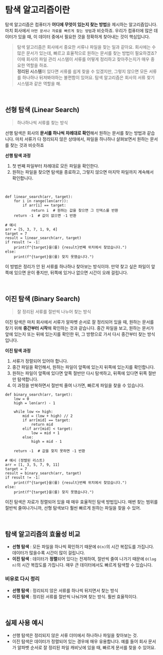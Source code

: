 # 탐색 알고리즘이란
탐색 알고리즘은 컴퓨터가 **어디에 무엇이 있는지 찾는 방법**을 제시하는 알고리즘입니다. 마치 회사에서 `어떤 문서나 자료를 빠르게 찾는 방법`과 비슷하죠. 우리가 컴퓨터에 많은 데이터가 있을 때, 이 데이터 중에서 필요한 것을 정확하게 찾아내는 것이 핵심입니다.

> 탐색 알고리즘은 회사에서 중요한 서류나 파일을 찾는 일과 같아요. 회사에는 수많은 문서가 있는데, 빠르고 효율적으로 원하는 문서를 찾는 방법이 필요하겠죠? 이때 회사의 파일 관리 시스템이 서류를 어떻게 정리하고 찾아주는지가 매우 중요한 역할을 하죠.   
> **정리된 시스템**이 있다면 서류를 쉽게 찾을 수 있겠지만, 그렇지 않으면 모든 서류를 하나하나 뒤져봐야하는 불편함이 있어요. 탐색 알고리즘은 회사의 서류 찾기 시스템과 같은 역할을 해.

<br>

## 선형 탐색 (Linear Search)
> 하나하나씩 서류를 찾는 방식

선행 탐색은 회사의 **문서를 하나씩 차례대로 확인**해서 원하는 문서를 찾는 방법과 같습니다. 마치 서류가 다 정리되지 않은 상태에서, 파일을 하나하나 살펴보면서 원하는 문서를 찾는 것과 비슷하죠

**선행 탐색 과정**
1. 첫 번째 파일부터 차례대로 모든 파일을 확인한다.
2. 원하는 파일을 찾으면 탐색을 종료하고, 그렇지 않으면 마지막 파일까지 계속해서 확인합니다.

<br>

```
def linear_search(arr, target):
    for i in range(len(arr)):
        if arr[i] == target:
            return i  # 원하는 값을 찾으면 그 인덱스를 반환
    return -1  # 값이 없으면 -1 반환

# 예시
arr = [5, 3, 7, 1, 9, 4]
target = 7
result = linear_search(arr, target)
if result != -1:
    print(f"{target}을(를) {result}번째 위치에서 찾았습니다.")
else:
    print(f"{target}을(를) 찾지 못했습니다.")

```

이 방법은 정리가 안 된 서류를 하나하나 찾아보는 방식이야. 만약 찾고 싶은 파일이 앞쪽에 있으면 운이 좋지만, 뒤쪽에 있거나 없으면 시간이 오래 걸립니다.

<br>

## 이진 탐색 (Binary Search)
> 잘 정리된 서류를 절반씩 나누어 찾는 방식

이진 탐색은 마치 회사에서 서류가 알파벳 순서로 잘 정리되어 있을 때, 원하는 문서를 찾기 위해 **중간부터 시작**해 확인하는 것과 같습니다. 중간 파일을 보고, 원하는 문서가 앞에 있는지 또는 뒤에 있는지를 확인한 뒤, 그 방향으로 가서 다시 중간부터 찾는 방식입니다.


**이진 탐색 과정**
1. 서류가 정렬되어 있어야 합니다.
2. 중간 파일을 확인해서, 원하는 파일이 앞쪽에 있는지 뒤쪽에 있는지를 확인합니다.
3. 원하는 파일이 앞쪽에 있다면 앞쪽 절반만 다시 탐색하고, 뒤쪽에 있다면 뒤쪽 절반만 탐색합니다.
4. 이 과정을 반복하면서 절반씩 줄여 나가면, 빠르게 파일을 찾을 수 있습니다.

```
def binary_search(arr, target):
    low = 0
    high = len(arr) - 1
    
    while low <= high:
        mid = (low + high) // 2
        if arr[mid] == target:
            return mid
        elif arr[mid] < target:
            low = mid + 1
        else:
            high = mid - 1
    
    return -1  # 값을 찾지 못하면 -1 반환

# 예시 (정렬된 리스트)
arr = [1, 3, 5, 7, 9, 11]
target = 7
result = binary_search(arr, target)
if result != -1:
    print(f"{target}을(를) {result}번째 위치에서 찾았습니다.")
else:
    print(f"{target}을(를) 찾지 못했습니다.")

```
이진 탐색은 자료가 정렬되어 있을 때 매우 효율적인 탐색 방법입니다. 매번 찾는 범위를 절반씩 줄여나가니까, 선형 탐색보다 훨씬 빠르게 원하는 파일을 찾을 수 있어.

<br>

## 탐색 알고리즘의 효율성 비교
- **선형 탐색** : 모든 파일을 하나씩 확인하기 때문에 `O(n)`의 시간 복잡도를 가집니다. 데이터가 많을수록 시간이 많이 걸립니다.
- **이진 탐색** : 데이터가 **정렬**되어 있다는 전제하여, 절반씩 줄여 나가기 때문에 `O(log n)`의 시간 복잡도를 가집니다. 매우 큰 데이터에서도 빠르게 탐색할 수 있습니다.

### 비유로 다시 정리
- **선행 탐색** : 정리되지 않은 서류를 하나씩 뒤지면서 찾는 방식
- **이진 탐색** : 정리된 서류를 절반씩 나눠가며 찾는 방식. 훨씬 효율적이다.

<br>

## 실제 사용 예시
- 선행 탐색은 정리되지 않은 서류 더미에서 하나하나 파일을 찾아보는 것.
- 이진 탐색은 데이터가 정렬되어 있는 경우에 매우 유용합니다. 예를 들어 회사 문서가 알파벳 순서로 잘 정리된 파일 캐비닛에 있을 때, 빠르게 문서를 찾을 수 있어요.